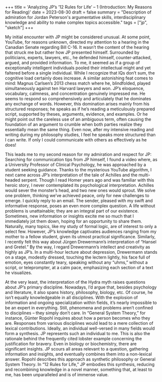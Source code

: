 +++
title = 'Analyzing JP’s ’12 Rules for Life’ – 1 (Introduction: My Reasons for Reading)'
date = 2023-08-30
draft = false
summary = "Description of admiration for Jordan Peterson's argumentative skills, interdisciplinary knowledge and ability to make complex topics accessible."
tags = ["jp", "sketch"]
+++

My initial encounter with JP might be considered unusual. At some point, YouTube, for reasons unknown, directed my attention to a hearing in the Canadian Senate regarding Bill C-16. It wasn’t the content of the hearing that struck me but rather how JP presented himself. Surrounded by politicians, experts, lawyers, etc., he defended himself, counter-attacked, argued, and provided information. To me, it seemed as if a group of exceptionally intelligent individuals pooled their intellectual might and yet faltered before a single individual. While I recognize that IQs don’t sum, the cognitive load certainly does increase. A similar astonishing feat comes to mind: Magnus Carlsen’s 2013 chess match where he, blindfolded, played simultaneously against ten Harvard lawyers and won. JP’s eloquence, vocabulary, calmness, and concentration genuinely impressed me. He seems to respond so comprehensively and articulately that he dominates any exchange of words. However, this domination arises mainly from his structured responses; he speaks as if he’s reading a meticulously prepared script, supported by theses, arguments, evidence, and examples. Or he might point out the careless use of an ambiguous term, often causing the foundation of an argument to crumble when both parties realize they essentially mean the same thing. Even now, after my intensive reading and writing during my philosophy studies, I feel he speaks more structured than I can write. If only I could communicate with others as effectively as he does!

This leads me to my second reason for my admiration and respect for JP: Searching for communication tips from JP himself, I found a video where, as a University Professor of Clinical Psychology, he was approached by a student seeking guidance. Thanks to the mysterious YouTube algorithm, I next came across JP’s interpretation of the tale of Achilles and the multi-headed serpent. Though I read Homer years ago and was familiar with this heroic story, I never contemplated its psychological interpretation. Achilles would sever the monster’s head, and two new ones would sprout. We solve one problem, thinking we’ve achieved peace, only for new challenges to emerge. I quickly reply to an email. The sender, pleased with my swift and informative response, poses an even more complex question. A life without problems is unattainable; they are an integral part of our existence. Sometimes, new information or insights excite me so much that I immediately jot them down, hoping for an opportunity to share them. Naturally, many topics, like my study of formal logic, are of interest to only a select few. However, JP’s knowledge captivates audiences ranging from my mother to a fellow student, given its utmost practical significance. Similarly, I recently felt this way about Jürgen Drewermann’s interpretation of “Hansel and Gretel.” By the way, I regard Drewermann’s intellect and creativity as highly as JP’s. In a multi-hour lecture about depression, Drewermann stands on a stage, modestly dressed, touching the lectern lightly, his face full of emotion, eyes constantly teary, speaking without any “uhms,” without a script, or teleprompter, at a calm pace, emphasizing each section of a text he visualizes.

At the very least, the interpretation of the Hydra myth raises questions about JP’s primary discipline. Nowadays, I’d argue that, besides psychology and literature, it also spans history, philosophy, biology, etc. Of course, he isn’t equally knowledgeable in all disciplines. With the explosion of information and ongoing specialization within fields, it’s nearly impossible to be an expert in everything. Still, phenomena and problems aren’t confined to disciplines – they simply don’t care. In “General System Theory,” for instance, Günter Ropohl inquires about how a person becomes who they are. Responses from various disciplines would lead to a mere collection of lexical contributions. Ideally, an individual well-versed in many fields would form a synthesis. JP represents such an individual to me. This is also the rationale behind the frequently cited lobster example concerning the justification for bravery. Even in biology or biochemistry, there are significant insights. JP scours all areas relevant to a question, gathering information and insights, and eventually combines them into a non-lexical answer. Ropohl describes this approach as synthetic philosophy or General System Theory. In “12 Rules for Life,” JP embodies this synthesis, reducing and recombining knowledge in a novel manner, something that, at least to me, has been unparalleled and is of immense value.